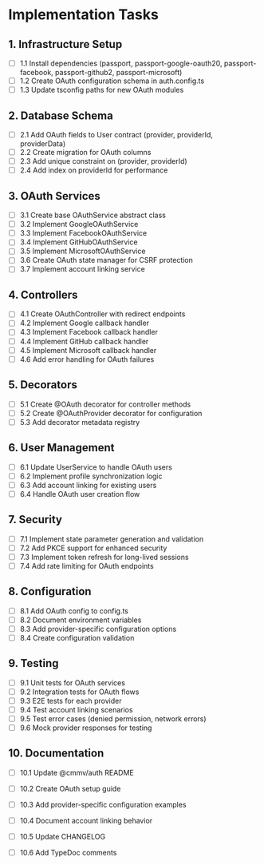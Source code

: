 # Implementation Tasks

## 1. Infrastructure Setup
- [ ] 1.1 Install dependencies (passport, passport-google-oauth20, passport-facebook, passport-github2, passport-microsoft)
- [ ] 1.2 Create OAuth configuration schema in auth.config.ts
- [ ] 1.3 Update tsconfig paths for new OAuth modules

## 2. Database Schema
- [ ] 2.1 Add OAuth fields to User contract (provider, providerId, providerData)
- [ ] 2.2 Create migration for OAuth columns
- [ ] 2.3 Add unique constraint on (provider, providerId)
- [ ] 2.4 Add index on providerId for performance

## 3. OAuth Services
- [ ] 3.1 Create base OAuthService abstract class
- [ ] 3.2 Implement GoogleOAuthService
- [ ] 3.3 Implement FacebookOAuthService
- [ ] 3.4 Implement GitHubOAuthService
- [ ] 3.5 Implement MicrosoftOAuthService
- [ ] 3.6 Create OAuth state manager for CSRF protection
- [ ] 3.7 Implement account linking service

## 4. Controllers
- [ ] 4.1 Create OAuthController with redirect endpoints
- [ ] 4.2 Implement Google callback handler
- [ ] 4.3 Implement Facebook callback handler
- [ ] 4.4 Implement GitHub callback handler
- [ ] 4.5 Implement Microsoft callback handler
- [ ] 4.6 Add error handling for OAuth failures

## 5. Decorators
- [ ] 5.1 Create @OAuth decorator for controller methods
- [ ] 5.2 Create @OAuthProvider decorator for configuration
- [ ] 5.3 Add decorator metadata registry

## 6. User Management
- [ ] 6.1 Update UserService to handle OAuth users
- [ ] 6.2 Implement profile synchronization logic
- [ ] 6.3 Add account linking for existing users
- [ ] 6.4 Handle OAuth user creation flow

## 7. Security
- [ ] 7.1 Implement state parameter generation and validation
- [ ] 7.2 Add PKCE support for enhanced security
- [ ] 7.3 Implement token refresh for long-lived sessions
- [ ] 7.4 Add rate limiting for OAuth endpoints

## 8. Configuration
- [ ] 8.1 Add OAuth config to config.ts
- [ ] 8.2 Document environment variables
- [ ] 8.3 Add provider-specific configuration options
- [ ] 8.4 Create configuration validation

## 9. Testing
- [ ] 9.1 Unit tests for OAuth services
- [ ] 9.2 Integration tests for OAuth flows
- [ ] 9.3 E2E tests for each provider
- [ ] 9.4 Test account linking scenarios
- [ ] 9.5 Test error cases (denied permission, network errors)
- [ ] 9.6 Mock provider responses for testing

## 10. Documentation
- [ ] 10.1 Update @cmmv/auth README
- [ ] 10.2 Create OAuth setup guide
- [ ] 10.3 Add provider-specific configuration examples
- [ ] 10.4 Document account linking behavior
- [ ] 10.5 Update CHANGELOG
- [ ] 10.6 Add TypeDoc comments

